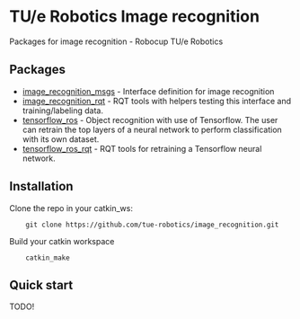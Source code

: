 # TU/e Robotics Image recognition
Packages for image recognition - Robocup TU/e Robotics

## Packages
- [image_recognition_msgs](https://github.com/tue-robotics/image_recognition/tree/master/image_recognition_msgs) - Interface definition for image recognition
- [image_recognition_rqt](https://github.com/tue-robotics/image_recognition/tree/master/image_recognition_rqt) - RQT tools with helpers testing this interface and training/labeling data.
- [tensorflow_ros](https://github.com/tue-robotics/image_recognition/tree/master/tensorflow_ros) - Object recognition with use of Tensorflow. The user can retrain the top layers of a neural network to perform classification with its own dataset.
- [tensorflow_ros_rqt](https://github.com/tue-robotics/image_recognition/tree/master/tensorflow_ros_rqt) - RQT tools for retraining a Tensorflow neural network.

## Installation

Clone the repo in your catkin_ws:

        git clone https://github.com/tue-robotics/image_recognition.git
        
Build your catkin workspace

        catkin_make
        
## Quick start

TODO!

